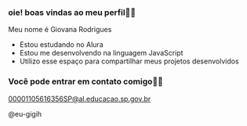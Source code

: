 ### oie! boas vindas ao meu perfil💙💙

Meu nome é Giovana Rodrigues
* Estou estudando no Alura
* Estou me desenvolvendo na linguagem JavaScript
* Utilizo esse espaço para compartilhar meus projetos desenvolvidos
### Você pode entrar em contato comigo🤝🤙

00001105616356SP@al.educacao.sp.gov.br

@eu-gigih
